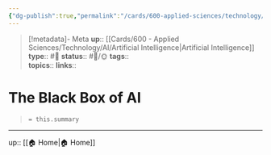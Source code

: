 ```yaml
---
{"dg-publish":true,"permalink":"/cards/600-applied-sciences/technology/ai/the-black-box-of-ai/","title":"The Black Box of AI"}
---
```


> [!metadata]- Meta
> **up**:: [[Cards/600 - Applied Sciences/Technology/AI/Artificial Intelligence\|Artificial Intelligence]]
> **type**:: #📝 
> **status**:: #📝/🌞
> **tags**::  
> **topics**:: 
> **links**::


# The Black Box of AI

> `= this.summary`



---
up:: [[🏠 Home\|🏠 Home]]

